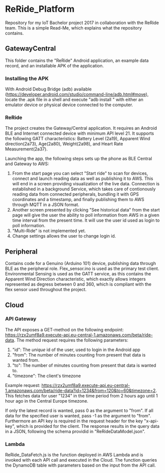 # ReRide_Platform
Repository for my IoT Bachelor project 2017 in collaboration with the ReRide team. This is a simple Read-Me, which explains what the repository contains.

## GatewayCentral
This folder contains the "ReRide" Android application, an example data record, and an installable APK of the application.
### Installing the APK
With Android Debug Bridge (adb) available (https://developer.android.com/studio/command-line/adb.html#move), locate the .apk file in a shell and execute "adb install <path-to-apk>" with either an emulator device or physical device connected to the computer.
### ReRide
The project creates the Gateway/Central application. It requires an Android BLE and Internet connected device with minimum API level 21. It supports the following GATT characteristics: Battery Level (2a19), Apparent Wind direction(2a73), Age(2a80), Weight(2a98), and Heart Rate Measurement(2a37). 

Launching the app, the following steps sets up the phone as BLE Central and Gateway to AWS:
<ol>
  <li>From the start page you can select "Start ride" to scan for devices, connect and launch reading data as well as publishing it to AWS. This will end in a screen providing visualization of the live data. Connection is established in a background Service, which takes care of contionously reading data from connected peripherals, bundling it with GPS coordinates and a timestamp, and finally publishing them to AWS through MQTT in a JSON format.</li>
  <li>Another screen presented by clicking "See historical data" from the start page will give the user the ability to poll information from AWS in a given time interval from the present time. It will use the user id used as login to poll information.</li>
  <li>"Multi-Ride" is not implemented yet.</li>
  <li>Change settings allows the user to change login id.
</ol>

## Peripheral
Contains code for a Genuino (Arduino 101) device, publishing data through BLE as the peripheral role. Flex_sensor.ino is used as the primary test client. Environmental Sensing is used as the GATT service, as this contains the Apparent Wind Direction characteristic, which exactly allows integers represented as degress between 0 and 360, which is compliant with the flex sensor used throughout the project.

## Cloud
### API Gateway
The API exposes a GET-method on the following endpoint: https://rzx2umf8a9.execute-api.eu-central-1.amazonaws.com/beta/ride-data.
The method request requires the following parameters:
<ol>
<li>"id": The <i>unique</i> id of the user, used to login in the Android app</li>
<li>"from": The number of minutes counting from present that data is wanted from.</li>
<li>"to": The number of minutes counting from present that data is wanted to.</li>
<li>"timezone": The client's timezone</li>
</ol>

Example request: https://rzx2umf8a9.execute-api.eu-central-1.amazonaws.com/beta/ride-data?id=1234&from=120&to=60&timezone=2. This fetches data for user "1234" in the time period from 2 hours ago until 1 hour ago in the Central Europe timezone.

If only the latest record is wanted, pass 0 as the argument to "from". If all data for the specified user is wanted, pass -1 as the argument to "from".
Furthermore an API key is required in the request header for the key "x-api-key", which is provided for the client.
The response results in the query data in a JSON, following the schema providid in "ReRideDataModel.json".

### Lambda
ReRide_DataFetch.js is the function deployed in AWS Lambda and is invoked with each API call and executed in the Cloud. The function queries the DynamoDB table with parameters based on the input from the API call.